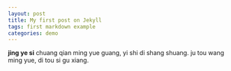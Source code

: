 ```yaml
---
layout: post
title: My first post on Jekyll
tags: first markdown example
categories: demo
---
```

**jing ye si**
chuang qian ming yue guang,
yi shi di shang shuang.
ju tou wang ming yue,
di tou si gu xiang.
